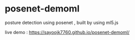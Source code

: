 # posenet-demoml
posture detection using posenet , built by using ml5.js

live demo : https://sayoojk7760.github.io/posenet-demoml/
